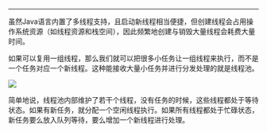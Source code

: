 ---

虽然Java语言内置了多线程支持，且启动新线程相当便捷，但创建线程会占用操作系统资源（如线程资源和栈空间），因此频繁地创建与销毁大量线程会耗费大量时间。

如果可以复用一组线程，那么我们就可以把很多小任务让一组线程来执行，而不是一个任务对应一个新线程。这种能接收大量小任务并进行分发处理的就是线程池。

![](https://cdn.nlark.com/yuque/__mermaid_v3/3eeec454541a0be5749d67a978bfea69.svg)

简单地说，线程池内部维护了若干个线程，没有任务的时候，这些线程都处于等待状态。如果有新任务，就分配一个空闲线程执行。如果所有线程都处于忙碌状态，新任务要么放入队列等待，要么增加一个新线程进行处理。

